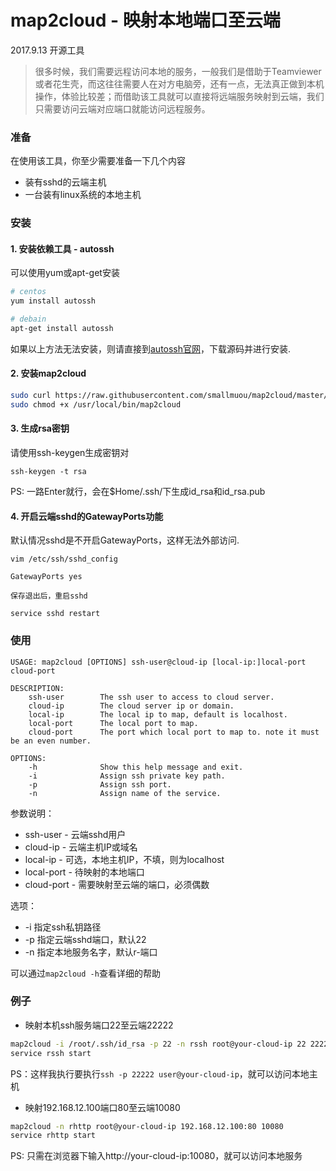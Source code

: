 # map2cloud - 映射本地端口至云端
2017.9.13
开源工具

>很多时候，我们需要远程访问本地的服务，一般我们是借助于Teamviewer或者花生壳，而这往往需要人在对方电脑旁，还有一点，无法真正做到本机操作，体验比较差；而借助该工具就可以直接将远端服务映射到云端，我们只需要访问云端对应端口就能访问远程服务。

### 准备
在使用该工具，你至少需要准备一下几个内容

* 装有sshd的云端主机
* 一台装有linux系统的本地主机

### 安装
#### 1. 安装依赖工具 - autossh

可以使用yum或apt-get安装
```bash
# centos
yum install autossh

# debain
apt-get install autossh
```

如果以上方法无法安装，则请直接到[autossh官网](http://www.harding.motd.ca/autossh/)，下载源码并进行安装.

#### 2. 安装map2cloud
```bash
sudo curl https://raw.githubusercontent.com/smallmuou/map2cloud/master/map2cloud > /usr/local/bin/map2cloud
sudo chmod +x /usr/local/bin/map2cloud
```

#### 3. 生成rsa密钥
请使用ssh-keygen生成密钥对

```
ssh-keygen -t rsa
```
PS: 一路Enter就行，会在$Home/.ssh/下生成id_rsa和id_rsa.pub

#### 4. 开启云端sshd的GatewayPorts功能
默认情况sshd是不开启GatewayPorts，这样无法外部访问.

```
vim /etc/ssh/sshd_config 

GatewayPorts yes

保存退出后，重启sshd

service sshd restart
```

### 使用

```
USAGE: map2cloud [OPTIONS] ssh-user@cloud-ip [local-ip:]local-port cloud-port

DESCRIPTION:
    ssh-user        The ssh user to access to cloud server.
    cloud-ip        The cloud server ip or domain.
    local-ip        The local ip to map, default is localhost.
    local-port      The local port to map.
    cloud-port      The port which local port to map to. note it must be an even number.

OPTIONS:
    -h              Show this help message and exit.
    -i              Assign ssh private key path.
    -p              Assign ssh port.
    -n              Assign name of the service.
```

参数说明：

* ssh-user - 云端sshd用户
* cloud-ip - 云端主机IP或域名
* local-ip - 可选，本地主机IP，不填，则为localhost
* local-port - 待映射的本地端口
* cloud-port - 需要映射至云端的端口，必须偶数

选项：

* -i 指定ssh私钥路径
* -p 指定云端sshd端口，默认22
* -n 指定本地服务名字，默认r-端口

可以通过`map2cloud -h`查看详细的帮助

### 例子

* 映射本机ssh服务端口22至云端22222

```bash
map2cloud -i /root/.ssh/id_rsa -p 22 -n rssh root@your-cloud-ip 22 22222
service rssh start
```
PS：这样我执行要执行`ssh -p 22222 user@your-cloud-ip`，就可以访问本地主机


* 映射192.168.12.100端口80至云端10080
```bash
map2cloud -n rhttp root@your-cloud-ip 192.168.12.100:80 10080
service rhttp start
```
PS: 只需在浏览器下输入http://your-cloud-ip:10080，就可以访问本地服务

